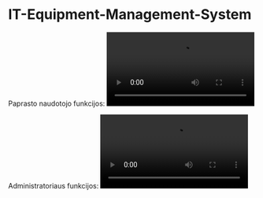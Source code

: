 # IT-Equipment-Management-System

Paprasto naudotojo funkcijos:
<video src="https://github-production-user-asset-6210df.s3.amazonaws.com/148819285/283098152-49cf9f03-caff-4795-98f1-29e8f40cea34.mp4"></video>

Administratoriaus funkcijos:
<video src="https://github-production-user-asset-6210df.s3.amazonaws.com/148819285/283102236-8de47ecc-c894-4ffe-a9a5-8c190d6d91ef.mp4"></video>
